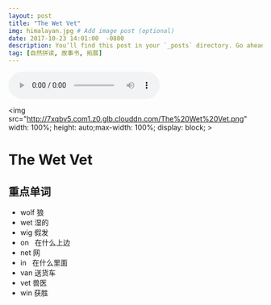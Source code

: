 ```yaml
---
layout: post
title: "The Wet Vet"
img: himalayan.jpg # Add image post (optional)
date: 2017-10-23 14:01:00  -0800
description: You’ll find this post in your `_posts` directory. Go ahead and edit it and re-build the site to see your changes. # Add post description (optional)
tag: [自然拼读, 故事书, 拓展]
---
```


 
 
<audio controls="controls" width="100%" >
  <source src="http://7xqbv5.com1.z0.glb.clouddn.com/The%20Wet%20Vet.mp3" />

<embed  width="100%" src="http://7xqbv5.com1.z0.glb.clouddn.com/The%20Wet%20Vet.mp3" />
</audio>



<img src="http://7xqbv5.com1.z0.glb.clouddn.com/The%20Wet%20Vet.png" width: 100%; height: auto;max-width: 100%; display: block; >

# The Wet Vet
## 重点单词
-	wolf	狼
-	wet 	湿的
-	wig 	假发
- 	on   在什么上边 
- 	net		网
- 	in    在什么里面
- 	van  	送货车
- 	vet		兽医
-	win		获胜
